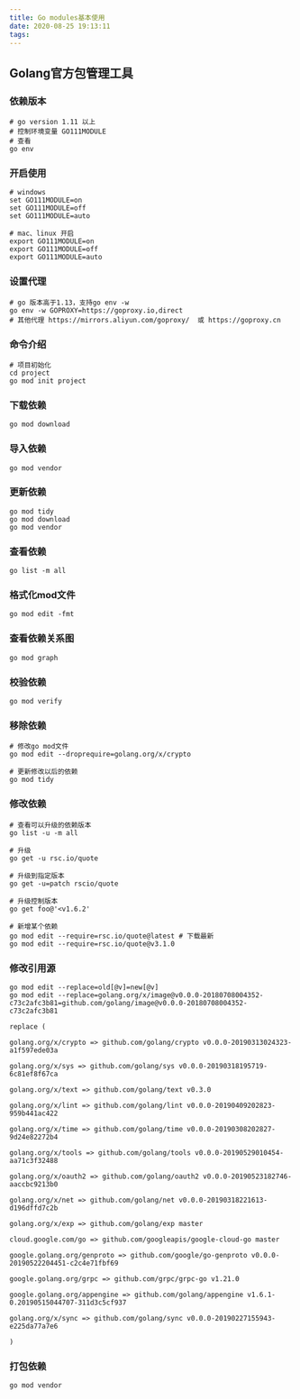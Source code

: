 ```yaml
---
title: Go modules基本使用
date: 2020-08-25 19:13:11
tags:
---
```


## Golang官方包管理工具

### 依赖版本

```shell
# go version 1.11 以上
# 控制环境变量 GO111MODULE
# 查看
go env
```

### 开启使用

```shell
# windows
set GO111MODULE=on
set GO111MODULE=off
set GO111MODULE=auto

# mac、linux 开启
export GO111MODULE=on
export GO111MODULE=off
export GO111MODULE=auto

```

### 设置代理

```shell
# go 版本高于1.13，支持go env -w
go env -w GOPROXY=https://goproxy.io,direct
# 其他代理 https://mirrors.aliyun.com/goproxy/  或 https://goproxy.cn
```

### 命令介绍

```shell
# 项目初始化
cd project
go mod init project
```

### 下载依赖

```shell
go mod download
```

### 导入依赖

```shell
go mod vendor
```

### 更新依赖

```shell
go mod tidy
go mod download
go mod vendor
```

### 查看依赖

```shell
go list -m all
```

### 格式化mod文件

```shell
go mod edit -fmt
```

### 查看依赖关系图

```shell
go mod graph
```

### 校验依赖

```shell
go mod verify
```

### 移除依赖

```shell
# 修改go mod文件
go mod edit --droprequire=golang.org/x/crypto

# 更新修改以后的依赖
go mod tidy
```

### 修改依赖

```shell
# 查看可以升级的依赖版本
go list -u -m all

# 升级
go get -u rsc.io/quote

# 升级到指定版本
go get -u=patch rscio/quote

# 升级控制版本
go get foo@'<v1.6.2'

# 新增某个依赖
go mod edit --require=rsc.io/quote@latest # 下载最新
go mod edit --require=rsc.io/quote@v3.1.0
```

### 修改引用源

```shell
go mod edit --replace=old[@v]=new[@v]
go mod edit --replace=golang.org/x/image@v0.0.0-20180708004352-c73c2afc3b81=github.com/golang/image@v0.0.0-20180708004352-c73c2afc3b81

replace (

golang.org/x/crypto => github.com/golang/crypto v0.0.0-20190313024323-a1f597ede03a

golang.org/x/sys => github.com/golang/sys v0.0.0-20190318195719-6c81ef8f67ca

golang.org/x/text => github.com/golang/text v0.3.0

golang.org/x/lint => github.com/golang/lint v0.0.0-20190409202823-959b441ac422

golang.org/x/time => github.com/golang/time v0.0.0-20190308202827-9d24e82272b4

golang.org/x/tools => github.com/golang/tools v0.0.0-20190529010454-aa71c3f32488

golang.org/x/oauth2 => github.com/golang/oauth2 v0.0.0-20190523182746-aaccbc9213b0

golang.org/x/net => github.com/golang/net v0.0.0-20190318221613-d196dffd7c2b

golang.org/x/exp => github.com/golang/exp master

cloud.google.com/go => github.com/googleapis/google-cloud-go master

google.golang.org/genproto => github.com/google/go-genproto v0.0.0-20190522204451-c2c4e71fbf69

google.golang.org/grpc => github.com/grpc/grpc-go v1.21.0

google.golang.org/appengine => github.com/golang/appengine v1.6.1-0.20190515044707-311d3c5cf937

golang.org/x/sync => github.com/golang/sync v0.0.0-20190227155943-e225da77a7e6

)
```

### 打包依赖

```shell
go mod vendor
```
